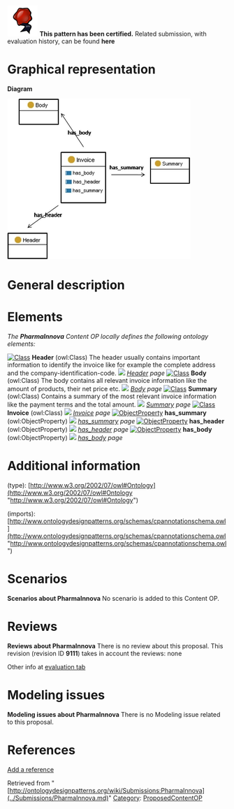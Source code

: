 [![](../images/thumb/b/b5/Certified.png/70px-Certified.png)](../Image/Certified.png.md "Certified.png") __This pattern has been certified.__
Related submission, with evaluation history, can be found __here__





#  Graphical representation


__Diagram__




[![Image:Imagen3.jpg](../images/b/b4/Imagen3.jpg)](../Image/Imagen3.jpg.md "Image:Imagen3.jpg")




#  General description


  




#  Elements


_The __PharmaInnova__ Content OP locally defines the following ontology elements:_



[![Class](../../../../images/thumb/2/27/Class.gif/20px-Class.gif)](../Image/Class.gif.md "Class") __Header__ (owl:Class) The header usually contains important information to identify the invoice like for example the complete address and the company-identification-code. 
 [![](../../../../../../../images/thumb/8/87/ArrowRight.gif/11px-ArrowRight.gif)](../Image/ArrowRight.gif.md "ArrowRight.gif") _[Header](../Submissions/PharmaInnova/Header.md "Submissions:PharmaInnova/Header") page_
[![Class](../../../../images/thumb/2/27/Class.gif/20px-Class.gif)](../Image/Class.gif.md "Class") __Body__ (owl:Class) The body contains all relevant invoice information like the amount of products, their net price etc. 
 [![](../../../../../../../images/thumb/8/87/ArrowRight.gif/11px-ArrowRight.gif)](../Image/ArrowRight.gif.md "ArrowRight.gif") _[Body](../Submissions/PharmaInnova/Body.md "Submissions:PharmaInnova/Body") page_
[![Class](../../../../images/thumb/2/27/Class.gif/20px-Class.gif)](../Image/Class.gif.md "Class") __Summary__ (owl:Class) Contains a summary of the most relevant invoice information like the payment terms and the total amount. 
 [![](../../../../../../../images/thumb/8/87/ArrowRight.gif/11px-ArrowRight.gif)](../Image/ArrowRight.gif.md "ArrowRight.gif") _[Summary](../Submissions/PharmaInnova/Summary.md "Submissions:PharmaInnova/Summary") page_
[![Class](../../../../images/thumb/2/27/Class.gif/20px-Class.gif)](../Image/Class.gif.md "Class") __Invoice__ (owl:Class) 
 [![](../../../../../../../images/thumb/8/87/ArrowRight.gif/11px-ArrowRight.gif)](../Image/ArrowRight.gif.md "ArrowRight.gif") _[Invoice](../Submissions/PharmaInnova/Invoice.md "Submissions:PharmaInnova/Invoice") page_
[![ObjectProperty](../../../images/thumb/c/c3/ObjectProperty.gif/20px-ObjectProperty.gif)](../Image/ObjectProperty.gif.md "ObjectProperty") __has\_summary__ (owl:ObjectProperty) 
 [![](../../../../../../../images/thumb/8/87/ArrowRight.gif/11px-ArrowRight.gif)](../Image/ArrowRight.gif.md "ArrowRight.gif") _[has\_summary](../Submissions/PharmaInnova/has_summary.md "Submissions:PharmaInnova/has summary") page_
[![ObjectProperty](../../../images/thumb/c/c3/ObjectProperty.gif/20px-ObjectProperty.gif)](../Image/ObjectProperty.gif.md "ObjectProperty") __has\_header__ (owl:ObjectProperty) 
 [![](../../../../../../../images/thumb/8/87/ArrowRight.gif/11px-ArrowRight.gif)](../Image/ArrowRight.gif.md "ArrowRight.gif") _[has\_header](../Submissions/PharmaInnova/has_header.md "Submissions:PharmaInnova/has header") page_
[![ObjectProperty](../../../images/thumb/c/c3/ObjectProperty.gif/20px-ObjectProperty.gif)](../Image/ObjectProperty.gif.md "ObjectProperty") __has\_body__ (owl:ObjectProperty) 
 [![](../../../../../../../images/thumb/8/87/ArrowRight.gif/11px-ArrowRight.gif)](../Image/ArrowRight.gif.md "ArrowRight.gif") _[has\_body](../Submissions/PharmaInnova/has_body.md "Submissions:PharmaInnova/has body") page_
#  Additional information


(type): [http://www.w3.org/2002/07/owl#Ontology](http://www.w3.org/2002/07/owl#Ontology "http://www.w3.org/2002/07/owl#Ontology")


(imports): [http://www.ontologydesignpatterns.org/schemas/cpannotationschema.owl](http://www.ontologydesignpatterns.org/schemas/cpannotationschema.owl "http://www.ontologydesignpatterns.org/schemas/cpannotationschema.owl")



#  Scenarios



__Scenarios about PharmaInnova__
No scenario is added to this Content OP.




#  Reviews



__Reviews about PharmaInnova__
There is no review about this proposal.
This revision (revision ID __9111__) takes in account the reviews: none


Other info at [evaluation tab](http://ontologydesignpatterns.org/wiki/index.php?title=Submissions:PharmaInnova&action=evaluation "http://ontologydesignpatterns.org/wiki/index.php?title=Submissions:PharmaInnova&action=evaluation")




  




#  Modeling issues



__Modeling issues about PharmaInnova__
There is no Modeling issue related to this proposal.




  




#  References


[Add a reference](index.php@title=Odp%253AAdd_reference&subject=../Submissions/PharmaInnova.md "http://ontologydesignpatterns.org/wiki/index.php?title=Odp:Add_reference&subject=Submissions%3APharmaInnova")


  






Retrieved from "[http://ontologydesignpatterns.org/wiki/Submissions:PharmaInnova](../Submissions/PharmaInnova.md)"
 [Category](http://ontologydesignpatterns.org/wiki/Special:Categories "Special:Categories"): [ProposedContentOP](../Category/ProposedContentOP.md "Category:ProposedContentOP")